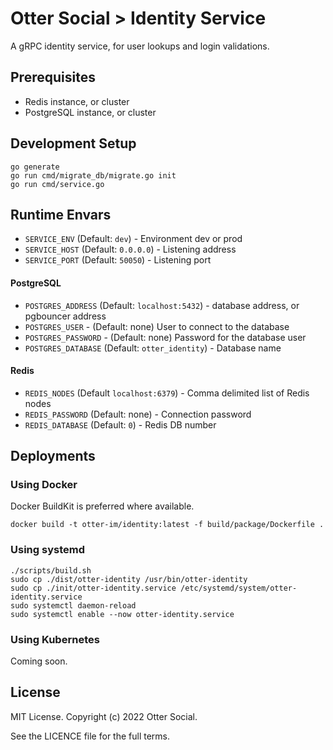 # Otter Social > Identity Service

A gRPC identity service, for user lookups and login validations.

## Prerequisites

- Redis instance, or cluster
- PostgreSQL instance, or cluster

## Development Setup

```shell
go generate
go run cmd/migrate_db/migrate.go init
go run cmd/service.go
```

## Runtime Envars

- `SERVICE_ENV` (Default: `dev`) - Environment dev or prod
- `SERVICE_HOST` (Default: `0.0.0.0`) - Listening address
- `SERVICE_PORT` (Default: `50050`) - Listening port

#### PostgreSQL
- `POSTGRES_ADDRESS` (Default: `localhost:5432`) - database address, or pgbouncer address
- `POSTGRES_USER` - (Default: none) User to connect to the database
- `POSTGRES_PASSWORD` - (Default: none) Password for the database user
- `POSTGRES_DATABASE` (Default: `otter_identity`) - Database name

#### Redis
- `REDIS_NODES` (Default `localhost:6379`) - Comma delimited list of Redis nodes
- `REDIS_PASSWORD` (Default: none) - Connection password
- `REDIS_DATABASE` (Default: `0`) - Redis DB number

## Deployments

### Using Docker

Docker BuildKit is preferred where available.

```shell
docker build -t otter-im/identity:latest -f build/package/Dockerfile .
``` 

### Using systemd
```shell
./scripts/build.sh
sudo cp ./dist/otter-identity /usr/bin/otter-identity
sudo cp ./init/otter-identity.service /etc/systemd/system/otter-identity.service
sudo systemctl daemon-reload
sudo systemctl enable --now otter-identity.service
```

### Using Kubernetes
Coming soon.

## License

MIT License. Copyright (c) 2022 Otter Social. 

See the LICENCE file for the full terms.
